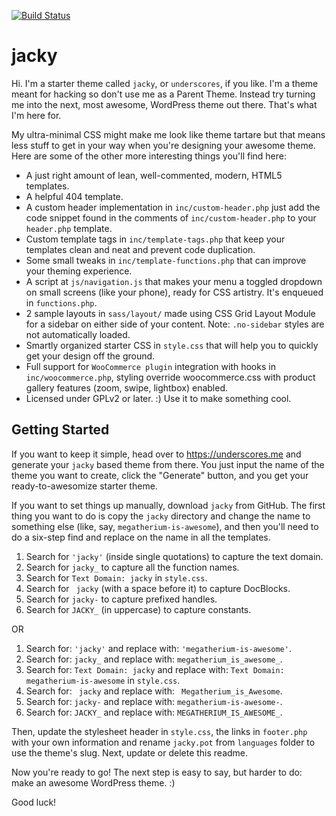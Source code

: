 [![Build Status](https://travis-ci.org/Automattic/jacky.svg?branch=master)](https://travis-ci.org/Automattic/jacky)

jacky
===

Hi. I'm a starter theme called `jacky`, or `underscores`, if you like. I'm a theme meant for hacking so don't use me as a Parent Theme. Instead try turning me into the next, most awesome, WordPress theme out there. That's what I'm here for.

My ultra-minimal CSS might make me look like theme tartare but that means less stuff to get in your way when you're designing your awesome theme. Here are some of the other more interesting things you'll find here:

* A just right amount of lean, well-commented, modern, HTML5 templates.
* A helpful 404 template.
* A custom header implementation in `inc/custom-header.php` just add the code snippet found in the comments of `inc/custom-header.php` to your `header.php` template.
* Custom template tags in `inc/template-tags.php` that keep your templates clean and neat and prevent code duplication.
* Some small tweaks in `inc/template-functions.php` that can improve your theming experience.
* A script at `js/navigation.js` that makes your menu a toggled dropdown on small screens (like your phone), ready for CSS artistry. It's enqueued in `functions.php`.
* 2 sample layouts in `sass/layout/` made using CSS Grid Layout Module for a sidebar on either side of your content.
Note: `.no-sidebar` styles are not automatically loaded.
* Smartly organized starter CSS in `style.css` that will help you to quickly get your design off the ground.
* Full support for `WooCommerce plugin` integration with hooks in `inc/woocommerce.php`, styling override woocommerce.css with product gallery features (zoom, swipe, lightbox) enabled.
* Licensed under GPLv2 or later. :) Use it to make something cool.

Getting Started
---------------

If you want to keep it simple, head over to https://underscores.me and generate your `jacky` based theme from there. You just input the name of the theme you want to create, click the "Generate" button, and you get your ready-to-awesomize starter theme.

If you want to set things up manually, download `jacky` from GitHub. The first thing you want to do is copy the `jacky` directory and change the name to something else (like, say, `megatherium-is-awesome`), and then you'll need to do a six-step find and replace on the name in all the templates.

1. Search for `'jacky'` (inside single quotations) to capture the text domain.
2. Search for `jacky_` to capture all the function names.
3. Search for `Text Domain: jacky` in `style.css`.
4. Search for <code>&nbsp;jacky</code> (with a space before it) to capture DocBlocks.
5. Search for `jacky-` to capture prefixed handles.
6. Search for `JACKY_` (in uppercase) to capture constants.

OR

1. Search for: `'jacky'` and replace with: `'megatherium-is-awesome'`.
2. Search for: `jacky_` and replace with: `megatherium_is_awesome_`.
3. Search for: `Text Domain: jacky` and replace with: `Text Domain: megatherium-is-awesome` in `style.css`.
4. Search for: <code>&nbsp;jacky</code> and replace with: <code>&nbsp;Megatherium_is_Awesome</code>.
5. Search for: `jacky-` and replace with: `megatherium-is-awesome-`.
6. Search for: `JACKY_` and replace with: `MEGATHERIUM_IS_AWESOME_`.

Then, update the stylesheet header in `style.css`, the links in `footer.php` with your own information and rename `jacky.pot` from `languages` folder to use the theme's slug. Next, update or delete this readme.

Now you're ready to go! The next step is easy to say, but harder to do: make an awesome WordPress theme. :)

Good luck!
